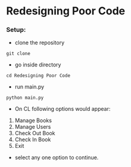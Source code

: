 # Redesigning Poor Code

### Setup:
* clone the repository 
```
git clone 
```
* go inside directory
```
cd Redesigning Poor Code
```

* run main.py

``` 
python main.py
```
* On CL following options would appear:
1. Manage Books
2. Manage Users
3. Check Out Book
4. Check In Book
5. Exit

* select any one option to continue.